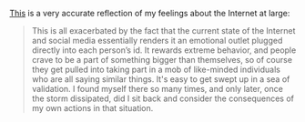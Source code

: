 [This](https://www.nooctothorpe.com/blog/2021/6/4/hey-so-i-think-i-fucking-hate-the-internet) is a very accurate reflection of my feelings about the Internet at large: 

> This is all exacerbated by the fact that the current state of the Internet and social media essentially renders it an emotional outlet plugged directly into each person’s id. It rewards extreme behavior, and people crave to be a part of something bigger than themselves, so of course they get pulled into taking part in a mob of like-minded individuals who are all saying similar things. It's easy to get swept up in a sea of validation. I found myself there so many times, and only later, once the storm dissipated, did I sit back and consider the consequences of my own actions in that situation.